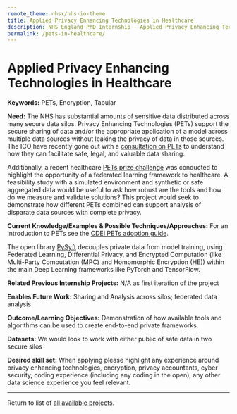 ```yaml
---
remote_theme: nhsx/nhs-io-theme
title: Applied Privacy Enhancing Technologies in Healthcare
description: NHS England PhD Internship - Applied Privacy Enhancing Technologies in Healthcare
permalink: /pets-in-healthcare/
---
```


# Applied Privacy Enhancing Technologies in Healthcare

**Keywords:**  PETs, Encryption, Tabular

**Need:**  The NHS has substantial amounts of sensitive data distributed across many secure data silos.  Privacy Enhancing Technologies (PETs) support the secure sharing of data and/or the appropriate application of a model across multiple data sources without leaking the privacy of data in those sources.  The ICO have recently gone out with a [consultation on PETs](https://ico.org.uk/about-the-ico/media-centre/news-and-blogs/2022/02/ico-consults-health-organisations-to-shape-thinking-on-privacy-enhancing-technologies/) to understand how they can facilitate safe, legal, and valuable data sharing.  

Additionally, a recent healthcare [PETs prize challenge](https://petsprizechallenges.com/) was conducted to highlight the opportunity of a federated learning framework to healthcare.  A feasibility study with a simulated environment and synthetic or safe aggregated data would be useful to ask how robust are the tools and how do we measure and validate solutions?  This project would seek to demonstrate how different PETs combined can support analysis of disparate data sources with complete privacy.

**Current Knowledge/Examples & Possible Techniques/Approaches:**  For an introduction to PETs see the [CDEI PETs adoption guide](https://cdeiuk.github.io/pets-adoption-guide/).

The open library [PySyft](https://github.com/OpenMined/PySyft) decouples private data from model training, using Federated Learning, Differential Privacy, and Encrypted Computation (like Multi-Party Computation (MPC) and Homomorphic Encryption (HE)) within the main Deep Learning frameworks like PyTorch and TensorFlow.

**Related Previous Internship Projects:** N/A as first iteration of the project

**Enables Future Work:** Sharing and Analysis across silos; federated data analysis

**Outcome/Learning Objectives:** Demonstration of how available tools and algorithms can be used to create end-to-end private frameworks.

**Datasets:** We would look to work with either public of safe data in two secure silos 

**Desired skill set:** When applying please highlight any experience around privacy enhancing technologies, encryption, privacy accountants, cyber security, coding experience (including any coding in the open), any other data science experience you feel relevant.

---
Return to list of [all available projects](https://nhsx.github.io/nhsx-internship-projects/).